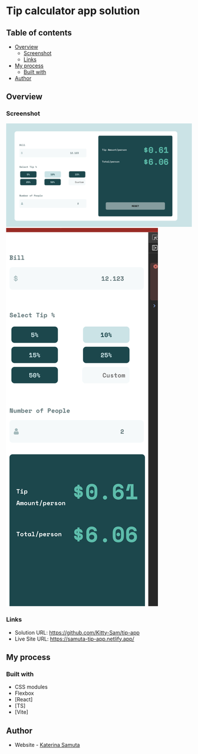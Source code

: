 # Tip calculator app solution


## Table of contents

- [Overview](#overview)
    - [Screenshot](#screenshot)
    - [Links](#links)
- [My process](#my-process)
    - [Built with](#built-with)
- [Author](#author)



## Overview

### Screenshot

![](./src/assets/dekstop-version.png)
![](./src/assets/mobile-version.png)

### Links

- Solution URL: https://github.com/Kitty-Sam/tip-app
- Live Site URL: https://samuta-tip-app.netlify.app/

## My process

### Built with

- CSS modules
- Flexbox
- [React]
- [TS]
- [Vite]

## Author

- Website - [Katerina Samuta](https://samuta-tip-app.netlify.app/)


